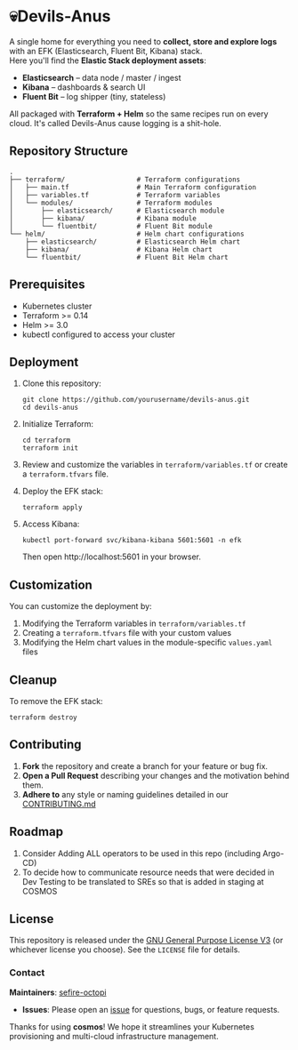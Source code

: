 # 💀Devils-Anus

A single home for everything you need to **collect, store and explore logs** with an EFK (Elasticsearch, Fluent Bit, Kibana) stack.  
Here you'll find the **Elastic Stack deployment assets**:

* **Elasticsearch** – data node / master / ingest
* **Kibana** – dashboards & search UI
* **Fluent Bit** – log shipper (tiny, stateless)

All packaged with **Terraform + Helm** so the same recipes run on every cloud.
It's called Devils-Anus cause logging is a shit-hole.

## Repository Structure

```
.
├── terraform/                  # Terraform configurations
│   ├── main.tf                 # Main Terraform configuration
│   ├── variables.tf            # Terraform variables
│   └── modules/                # Terraform modules
│       ├── elasticsearch/      # Elasticsearch module
│       ├── kibana/             # Kibana module
│       └── fluentbit/          # Fluent Bit module
└── helm/                       # Helm chart configurations
    ├── elasticsearch/          # Elasticsearch Helm chart
    ├── kibana/                 # Kibana Helm chart
    └── fluentbit/              # Fluent Bit Helm chart
```

## Prerequisites

- Kubernetes cluster
- Terraform >= 0.14
- Helm >= 3.0
- kubectl configured to access your cluster

## Deployment

1. Clone this repository:
   ```
   git clone https://github.com/yourusername/devils-anus.git
   cd devils-anus
   ```

2. Initialize Terraform:
   ```
   cd terraform
   terraform init
   ```

3. Review and customize the variables in `terraform/variables.tf` or create a `terraform.tfvars` file.

4. Deploy the EFK stack:
   ```
   terraform apply
   ```

5. Access Kibana:
   ```
   kubectl port-forward svc/kibana-kibana 5601:5601 -n efk
   ```
   Then open http://localhost:5601 in your browser.

## Customization

You can customize the deployment by:

1. Modifying the Terraform variables in `terraform/variables.tf`
2. Creating a `terraform.tfvars` file with your custom values
3. Modifying the Helm chart values in the module-specific `values.yaml` files

## Cleanup

To remove the EFK stack:
```
terraform destroy
```

## Contributing

1. **Fork** the repository and create a branch for your feature or bug fix.
2. **Open a Pull Request** describing your changes and the motivation behind them.
3. **Adhere to** any style or naming guidelines detailed in our [CONTRIBUTING.md](CONTRIBUTING.md)

## Roadmap

1. Consider Adding ALL operators to be used in this repo (including Argo-CD)
2. To decide how to communicate resource needs that were decided in Dev Testing to be translated to SREs so that is added in staging at COSMOS

## License

This repository is released under the [GNU General Purpose License V3](./LICENSE) (or whichever license you choose). See the `LICENSE` file for details.

### Contact
**Maintainers**: [sefire-octopi](mailto:origin@sefire.org)
- **Issues**: Please open an [issue](./issues) for questions, bugs, or feature requests.

Thanks for using **cosmos**! We hope it streamlines your Kubernetes provisioning and multi-cloud infrastructure management.